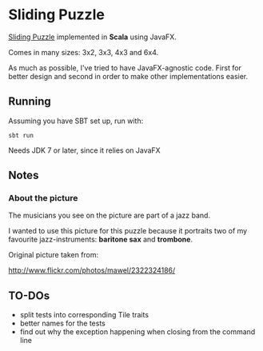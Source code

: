 # Sliding Puzzle

[Sliding Puzzle](http://en.wikipedia.org/wiki/Sliding_puzzle) implemented in **Scala** using JavaFX.

Comes in many sizes: 3x2, 3x3, 4x3 and 6x4.

As much as possible, I've tried to have JavaFX-agnostic code. First for better design and second in order to make other implementations easier.

## Running

Assuming you have SBT set up, run with:

```
sbt run
```

Needs JDK 7 or later, since it relies on JavaFX

## Notes

### About the picture

The musicians you see on the picture are part of a jazz band.

I wanted to use this picture for this puzzle because it portraits two of my favourite jazz-instruments: **baritone sax** and **trombone**.

Original picture taken from: 

http://www.flickr.com/photos/mawel/2322324186/

## TO-DOs

* split tests into corresponding Tile traits
* better names for the tests
* find out why the exception happening when closing from the command line


  
